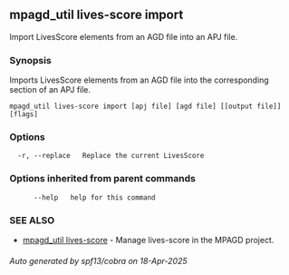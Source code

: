 ## mpagd_util lives-score import

Import LivesScore elements from an AGD file into an APJ file.

### Synopsis

Imports LivesScore elements from an AGD file into the corresponding section of an APJ file.

```
mpagd_util lives-score import [apj file] [agd file] [[output file]] [flags]
```

### Options

```
  -r, --replace   Replace the current LivesScore
```

### Options inherited from parent commands

```
      --help   help for this command
```

### SEE ALSO

* [mpagd_util lives-score](mpagd_util_lives-score.md)	 - Manage lives-score in the MPAGD project.

###### Auto generated by spf13/cobra on 18-Apr-2025
